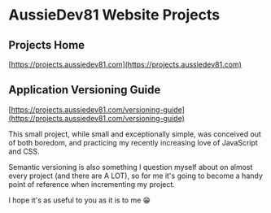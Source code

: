 # AussieDev81 Website Projects
## Projects Home
[https://projects.aussiedev81.com](https://projects.aussiedev81.com)

## Application Versioning Guide
[https://projects.aussiedev81.com/versioning-guide](https://projects.aussiedev81.com/versioning-guide)

This small project, while small and exceptionally simple, was conceived out of both boredom, and practicing my recently increasing love of JavaScript and CSS.

Semantic versioning is also something I question myself about on almost every project (and there are A LOT), so for me it's going to become a handy point of reference when incrementing my project.

I hope it's as useful to you as it is to me 😁